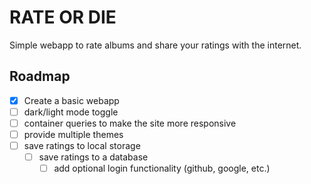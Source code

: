 # RATE OR DIE

Simple webapp to rate albums and share your ratings with the internet.

## Roadmap

- [x] Create a basic webapp
- [ ] dark/light mode toggle
- [ ] container queries to make the site more responsive
- [ ] provide multiple themes
- [ ] save ratings to local storage
  - [ ] save ratings to a database
    - [ ] add optional login functionality (github, google, etc.)
